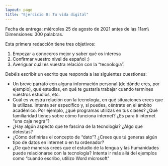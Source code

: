```yaml
---
layout: page
title: "Ejercicio 0: Tu vida digital"
---
```


Fecha de entrega: miércoles 25 de agosto de 2021 antes de las 11am\  
Dimensiones: 300 palabras.

Esta primera redacción tiene tres objetivos: 

1. Empezar a conoceros mejor y saber qué os interesa 
2. Confirmar vuestro nivel de español :)
3. Averiguar cuál es vuestra relación con la “tecnología”. 

Debéis escribir un escrito que responda a las siguientes cuestiones: 

* Un breve párrafo con alguna información personal (de dónde eres, por ejemplo), qué estudias, en qué te gustaría trabajar cuando termines vuestros estudios, etc. 
* Cuál es vuestra relación con la tecnología, en qué situaciones crees que la utilizas. Intenta ser específico y, si puedes, céntrate en el ámbito académico. Por ejemplo, ¿qué programas utilizas en tus clases? ¿Qué familiaridad tienes sobre cómo funciona internet? ¿Es para ti internet “una caja negra”? 
* ¿Hay algún aspecto que te fascina de la tecnología? ¿Algo que detestas?
* ¿Cómo definirías el concepto de “dato”? ¿Crees que tú generas algún tipo de datos en internet o en tu ordenador? 
* ¿De qué maneras crees que el estudio de la lengua y las humanidades puede relacionarse con la tecnología? Intenta ir más allá del ejemplos como “cuando escribo, utilizo Word microsoft" 
